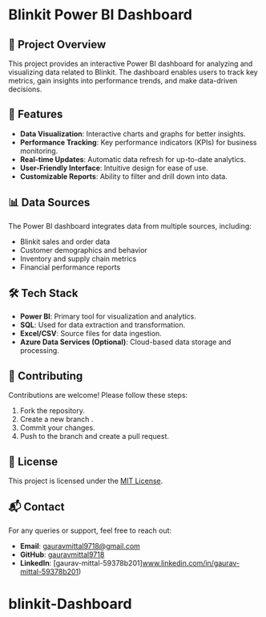 # Blinkit Power BI Dashboard

## 📌 Project Overview
This project provides an interactive Power BI dashboard for analyzing and visualizing data related to Blinkit. The dashboard enables users to track key metrics, gain insights into performance trends, and make data-driven decisions.

## 🚀 Features
- **Data Visualization**: Interactive charts and graphs for better insights.
- **Performance Tracking**: Key performance indicators (KPIs) for business monitoring.
- **Real-time Updates**: Automatic data refresh for up-to-date analytics.
- **User-Friendly Interface**: Intuitive design for ease of use.
- **Customizable Reports**: Ability to filter and drill down into data.

## 📊 Data Sources
The Power BI dashboard integrates data from multiple sources, including:
- Blinkit sales and order data
- Customer demographics and behavior
- Inventory and supply chain metrics
- Financial performance reports

## 🛠️ Tech Stack
- **Power BI**: Primary tool for visualization and analytics.
- **SQL**: Used for data extraction and transformation.
- **Excel/CSV**: Source files for data ingestion.
- **Azure Data Services (Optional)**: Cloud-based data storage and processing.

## 🤝 Contributing
Contributions are welcome! Please follow these steps:
1. Fork the repository.
2. Create a new branch .
3. Commit your changes.
4. Push to the branch and create a pull request.

## 📜 License
This project is licensed under the [MIT License](LICENSE).

## 📬 Contact
For any queries or support, feel free to reach out:
- **Email**: gauravmittal9718@gmail.com
- **GitHub**: [gauravmittal9718](https://github.com/gauravmittal9718)
- **LinkedIn**: [gaurav-mittal-59378b201]www.linkedin.com/in/gaurav-mittal-59378b201)

# blinkit-Dashboard
